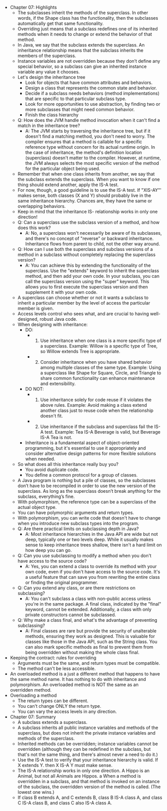 - Chapter 07: Highlights
    - The subclasses inherit the methods of the superclass. In other words, if the Shape class has the functionality, then the subclasses automatically get that same functionality.
    - Overriding just means that a subclass redefines one of its inherited methods when it needs to change or extend the behavior of that method.
    - In Java, we say that the subclass extends the superclass. An inheritance relationship means that the subclass inherits the members of the superclass.
    - Instance variables are not overridden because they don’t define any special behavior, so a subclass can give an inherited instance variable any value it chooses.
    - Let's design the inheritance tree
        - Look for objects that have common attributes and behaviors.
        - Design a class that represents the common state and behavior.
        - Decide if a subclass needs behaviors (method implementations) that are specific to that particular subclass type.
        - Look for more opportunities to use abstraction, by finding two or more subclasses that might need common behavior.
        - Finish the class hierarchy
    - Q: How does the JVM handle method invocation when it can't find a match in the inheritance tree?
        - A: The JVM starts by traversing the inheritance tree, but if it doesn't find a matching method, you don't need to worry. The compiler ensures that a method is callable for a specific reference type without concern for its actual runtime origin. In the case of inheritance, the method's definition location (superclass) doesn't matter to the compiler. However, at runtime, the JVM always selects the most specific version of the method for the particular object being used.
    - Remember that when one class inherits from another, we say that the subclass extends the superclass. When you want to know if one thing should extend another, apply the IS-A test.
    - For now, though, a good guideline is to use the IS-A test. If "XIS-AY"' makes sense, both classes (X and Y) should probably live in the same inheritance hierarchy. Chances are, they have the same or overlapping behaviors.
    - Keep in mind that the inheritance IS- relationship works in only one direction!
    - Q: Can a superclass use the subclass version of a method, and how does this work?
        - A: No, a superclass won't necessarily be aware of its subclasses, and there's no concept of "reverse" or backward inheritance. Inheritance flows from parent to child, not the other way around.
    - Q: How can I use both the superclass and subclass versions of a method in a subclass without completely replacing the superclass version?
        - A: You can achieve this by extending the functionality of the superclass. Use the "extends" keyword to inherit the superclass method, and then add your own code. In your subclass, you can call the superclass version using the "super" keyword. This allows you to first execute the superclass version and then supplement it with your own code.
    - A superclass can choose whether or not it wants a subclass to inherit a particular member by the level of access the particular member is given.
    - Access levels control who sees what, and are crucial to having well-designed, robust Java code. 
    - When designing with inheritance:
        - DO:  
            - 1. Use inheritance when one class is a more specific type of a superclass. Example: Willow is a specific type of Tree, so Willow extends Tree is appropriate.
            - 2. Consider inheritance when you have shared behavior among multiple classes of the same type. Example: Using a superclass like Shape for Square, Circle, and Triangle to share common functionality can enhance maintenance and extensibility.
        - DO NOT:  
            - 1. Use inheritance solely for code reuse if it violates the above rules. Example: Avoid making a class extend another class just to reuse code when the relationship doesn't fit.
            - 2. Use inheritance if the subclass and superclass fail the IS-A test. Example: Tea IS-A Beverage is valid, but Beverage IS-A Tea is not.
        - Inheritance is a fundamental aspect of object-oriented programming, but it's essential to use it appropriately and consider alternative design patterns for more flexible solutions when needed.
    - So what does all this inheritance really buy you?
        - You avoid duplicate code.
        - You define a common protocol for a group of classes.
    - A Java program is nothing but a pile of classes, so the subclasses don’t have to be recompiled in order to use the new version of the superclass. As long as the superclass doesn’t break anything for the subclass, everything’s fine.
    - With polymorphism, the reference type can be a superclass of the actual object type.
    - You can have polymorphic arguments and return types.
    - With polymorphism, you can write code that doesn't have to change when you introduce new subclass types into the program.
    - Q: Are there practical limits on subclassing depth in Java?
        - A: Most inheritance hierarchies in the Java API are wide but not deep, typically one or two levels deep. While it usually makes sense to keep inheritance trees shallow, there isn't a hard limit on how deep you can go.
    - Q: Can you use subclassing to modify a method when you don't have access to the source code?
        - A: Yes, you can extend a class to override its method with your own code, even if you don't have access to the source code. It's a useful feature that can save you from rewriting the entire class or finding the original programmer.
    - Q: Can you extend any class, or are there restrictions on subclassing?
        - A: You can't subclass a class with non-public access unless you're in the same package. A final class, indicated by the "final" keyword, cannot be extended. Additionally, a class with only private constructors cannot be subclassed.
    - Q: Why make a class final, and what's the advantage of preventing subclassing?
        - A: Final classes are rare but provide the security of unalterable methods, ensuring they work as designed. This is valuable for classes like those in the Java API, such as the String class. You can also mark specific methods as final to prevent them from being overridden without making the whole class final.
- Keeping the contract: rules for overriding
    - Arguments must be the same, and return types must be compatible.
    - The method can't be less accessible.
- An overloaded method is a just a different method that happens to have the same method name. It has nothing to do with inheritance and polymorphism. An overloaded method is NOT the same as an overridden method.
- Overloading a method
    - The return types can be different.
    - You can't change ONLY the return type.
    - You can vary the access levels in any direction.
- Chapter 07: Summary
    - A subclass extends a superclass.
    - A subclass inherits all public instance variables and methods of the superclass, but does not inherit the private instance variables and methods of the superclass.
    - Inherited methods can be overridden; instance variables cannot be overridden (although they can be redefined in the subclass, but that's not the same thing, and there's almost never a need to do it.)
    - Use the IS-A test to verify that your inheritance hierarchy is valid. If X extends Y. then X IS-A Y must make sense.
    - The IS-A relationship works in only one direction. A Hippo is an Animal, but not all Animals are Hippos. a When a method is overridden in a subclass, and that method is invoked on an instance of the subclass, the overridden version of the method is called. (The lowest one wins.)
    - If class B extends A, and C extends B, class B IS-A class A, and class C IS-A class B, and class C also IS-A class A.